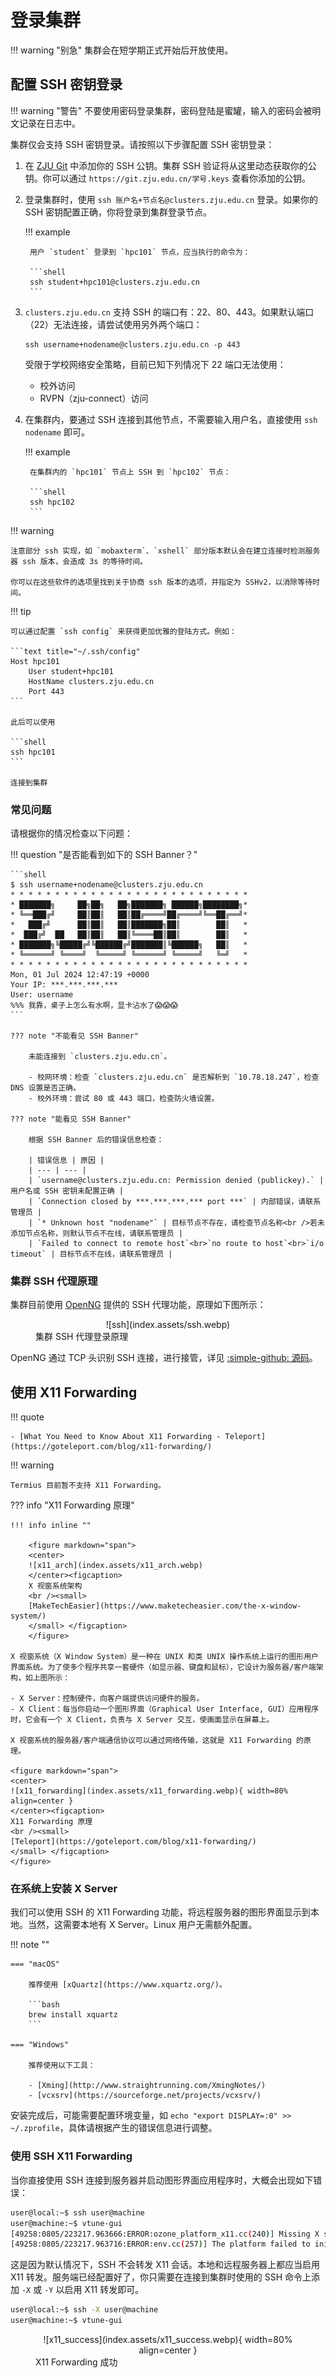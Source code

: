 # 登录集群

!!! warning "别急"
    集群会在短学期正式开始后开放使用。

## 配置 SSH 密钥登录

!!! warning "警告"
    不要使用密码登录集群，密码登陆是蜜罐，输入的密码会被明文记录在日志中。

集群仅会支持 SSH 密钥登录。请按照以下步骤配置 SSH 密钥登录：

1. 在 [ZJU Git](https://git.zju.edu.cn/) 中添加你的 SSH 公钥。集群 SSH 验证将从这里动态获取你的公钥。你可以通过 `https://git.zju.edu.cn/学号.keys` 查看你添加的公钥。
1. 登录集群时，使用 `ssh 账户名+节点名@clusters.zju.edu.cn` 登录。如果你的 SSH 密钥配置正确，你将登录到集群登录节点。

    !!! example

        用户 `student` 登录到 `hpc101` 节点，应当执行的命令为：

        ```shell
        ssh student+hpc101@clusters.zju.edu.cn
        ```

1. `clusters.zju.edu.cn` 支持 SSH 的端口有：22、80、443。如果默认端口（22）无法连接，请尝试使用另外两个端口：

    ```shell
    ssh username+nodename@clusters.zju.edu.cn -p 443
    ```

    受限于学校网络安全策略，目前已知下列情况下 22 端口无法使用：

    - 校外访问
    - RVPN（zju-connect）访问

1. 在集群内，要通过 SSH 连接到其他节点，不需要输入用户名，直接使用 `ssh nodename` 即可。

    !!! example

        在集群内的 `hpc101` 节点上 SSH 到 `hpc102` 节点：

        ```shell
        ssh hpc102
        ```

!!! warning

    注意部分 ssh 实现，如 `mobaxterm`、`xshell` 部分版本默认会在建立连接时检测服务器 ssh 版本，会造成 3s 的等待时间。

    你可以在这些软件的选项里找到关于协商 ssh 版本的选项，并指定为 SSHv2，以消除等待时间。

!!! tip

    可以通过配置 `ssh config` 来获得更加优雅的登陆方式。例如：

    ```text title="~/.ssh/config"
    Host hpc101
        User student+hpc101
        HostName clusters.zju.edu.cn
        Port 443
    ```

    此后可以使用

    ```shell
    ssh hpc101
    ```

    连接到集群

### 常见问题

请根据你的情况检查以下问题：

!!! question "是否能看到如下的 SSH Banner？"

    ```shell
    $ ssh username+nodename@clusters.zju.edu.cn
    * * * * * * * * * * * * * * * * * * * * * * * * * * *
    * ███████╗     ██╗██╗   ██╗███████╗ ██████╗████████╗*
    * ╚══███╔╝     ██║██║   ██║██╔════╝██╔════╝╚══██╔══╝*
    *   ███╔╝      ██║██║   ██║███████╗██║        ██║   *
    *  ███╔╝  ██   ██║██║   ██║╚════██║██║        ██║   *
    * ███████╗╚█████╔╝╚██████╔╝███████║╚██████╗   ██║   *
    * ╚══════╝ ╚════╝  ╚═════╝ ╚══════╝ ╚═════╝   ╚═╝   *
    * * * * * * * * * * * * * * * * * * * * * * * * * * *
    Mon, 01 Jul 2024 12:47:19 +0000
    Your IP: ***.***.***.***
    User: username
    %%% 我靠，桌子上怎么有水啊，显卡沾水了😱😱😱
    ```

    ??? note "不能看见 SSH Banner"

        未能连接到 `clusters.zju.edu.cn`。

        - 校网环境：检查 `clusters.zju.edu.cn` 是否解析到 `10.78.18.247`，检查 DNS 设置是否正确。
        - 校外环境：尝试 80 或 443 端口，检查防火墙设置。

    ??? note "能看见 SSH Banner"

        根据 SSH Banner 后的错误信息检查：

        | 错误信息 | 原因 |
        | --- | --- |
        | `username@clusters.zju.edu.cn: Permission denied (publickey).` | 用户名或 SSH 密钥未配置正确 |
        | `Connection closed by ***.***.***.*** port ***` | 内部错误，请联系管理员 |
        | `* Unknown host "nodename"` | 目标节点不存在，请检查节点名称<br />若未添加节点名称，则默认节点不在线，请联系管理员 |
        | `Failed to connect to remote host`<br>`no route to host`<br>`i/o timeout` | 目标节点不在线，请联系管理员 |

### 集群 SSH 代理原理

集群目前使用 [OpenNG](https://github.com/mrhaoxx/OpenNG) 提供的 SSH 代理功能，原理如下图所示：

<figure markdown="span">
<center>![ssh](index.assets/ssh.webp)</center>
<figcaption>集群 SSH 代理登录原理</figcaption>
</figure>

OpenNG 通过 TCP 头识别 SSH 连接，进行接管，详见 [:simple-github: 源码](https://github.com/mrhaoxx/OpenNG/blob/f59461d12c48a9410967c7f4dd5a5ae1df251eef/tcp/detect.go#L116)。

## 使用 X11 Forwarding

!!! quote

    - [What You Need to Know About X11 Forwarding - Teleport](https://goteleport.com/blog/x11-forwarding/)

!!! warning

    Termius 目前暂不支持 X11 Forwarding。

??? info "X11 Forwarding 原理"

    !!! info inline ""

        <figure markdown="span">
        <center>
        ![x11_arch](index.assets/x11_arch.webp)
        </center><figcaption>
        X 视窗系统架构
        <br /><small>
        [MakeTechEasier](https://www.maketecheasier.com/the-x-window-system/)
        </small> </figcaption>
        </figure>

    X 视窗系统（X Window System）是一种在 UNIX 和类 UNIX 操作系统上运行的图形用户界面系统。为了使多个程序共享一套硬件（如显示器、键盘和鼠标），它设计为服务器/客户端架构，如上图所示：

    - X Server：控制硬件，向客户端提供访问硬件的服务。
    - X Client：每当你启动一个图形界面（Graphical User Interface, GUI）应用程序时，它会有一个 X Client，负责与 X Server 交互，使画面显示在屏幕上。

    X 视窗系统的服务器/客户端通信协议可以通过网络传输，这就是 X11 Forwarding 的原理。

    <figure markdown="span">
    <center>
    ![x11_forwarding](index.assets/x11_forwarding.webp){ width=80% align=center }
    </center><figcaption>
    X11 Forwarding 原理
    <br /><small>
    [Teleport](https://goteleport.com/blog/x11-forwarding/)
    </small> </figcaption>
    </figure>

### 在系统上安装 X Server

我们可以使用 SSH 的 X11 Forwarding 功能，将远程服务器的图形界面显示到本地。当然，这需要本地有 X Server。Linux 用户无需额外配置。

!!! note ""

    === "macOS"

        推荐使用 [xQuartz](https://www.xquartz.org/)。

        ```bash
        brew install xquartz
        ```

    === "Windows"

        推荐使用以下工具：

        - [Xming](http://www.straightrunning.com/XmingNotes/)
        - [vcxsrv](https://sourceforge.net/projects/vcxsrv/)

安装完成后，可能需要配置环境变量，如 `echo "export DISPLAY=:0" >> ~/.zprofile`，具体请根据产生的错误信息进行调整。

### 使用 SSH X11 Forwarding

当你直接使用 SSH 连接到服务器并启动图形界面应用程序时，大概会出现如下错误：

```bash
user@local:~$ ssh user@machine
user@machine:~$ vtune-gui
[49258:0805/223217.963666:ERROR:ozone_platform_x11.cc(240)] Missing X server or $DISPLAY
[49258:0805/223217.963716:ERROR:env.cc(257)] The platform failed to initialize.  Exiting.
```

这是因为默认情况下，SSH 不会转发 X11 会话。本地和远程服务器上都应当启用 X11 转发。服务端已经配置好了，你只需要在连接到集群时使用的 SSH 命令上添加 `-X` 或 `-Y` 以启用 X11 转发即可。

```bash
user@local:~$ ssh -X user@machine
user@machine:~$ vtune-gui
```

<figure markdown="span">
  <center>
    ![x11_success](index.assets/x11_success.webp){ width=80% align=center }
  </center><figcaption>
    X11 Forwarding 成功
  </figcaption>
</figure>
